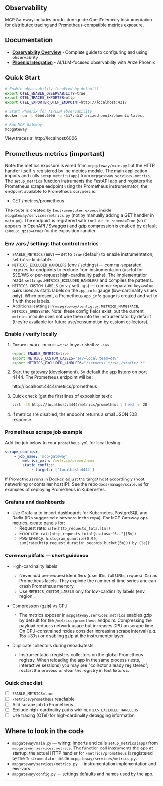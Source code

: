 ## Observability

MCP Gateway includes production-grade OpenTelemetry instrumentation for distributed tracing and Prometheus-compatible metrics exposure.

## Documentation

- **[Observability Overview](observability/observability.md)** - Complete guide to configuring and using observability
- **[Phoenix Integration](observability/phoenix.md)** - AI/LLM-focused observability with Arize Phoenix

## Quick Start

```bash
# Enable observability (enabled by default)
export OTEL_ENABLE_OBSERVABILITY=true
export OTEL_TRACES_EXPORTER=otlp
export OTEL_EXPORTER_OTLP_ENDPOINT=http://localhost:4317

# Start Phoenix for AI/LLM observability
docker run -p 6006:6006 -p 4317:4317 arizephoenix/phoenix:latest

# Run MCP Gateway
mcpgateway
```

View traces at http://localhost:6006

## Prometheus metrics (important)

Note: the metrics exposure is wired from `mcpgateway/main.py` but the HTTP
handler itself is registered by the metrics module. The main application
imports and calls `setup_metrics(app)` from `mcpgateway.services.metrics`. The
`setup_metrics` function instruments the FastAPI app and registers the
Prometheus scrape endpoint using the Prometheus instrumentator; the endpoint
available to Prometheus scrapers is:

- GET /metrics/prometheus

The route is created by `Instrumentator.expose` inside
`mcpgateway/services/metrics.py` (not by manually adding a GET handler in
`main.py`). The endpoint is registered with `include_in_schema=True` (so it
appears in OpenAPI / Swagger) and gzip compression is enabled by default
(`should_gzip=True`) for the exposition handler.

### Env vars / settings that control metrics

- `ENABLE_METRICS` (env) — set to `true` (default) to enable instrumentation; set `false` to disable.
- `METRICS_EXCLUDED_HANDLERS` (env / settings) — comma-separated regexes for endpoints to exclude from instrumentation (useful for SSE/WS or per-request high-cardinality paths). The implementation reads `settings.METRICS_EXCLUDED_HANDLERS` and compiles the patterns.
- `METRICS_CUSTOM_LABELS` (env / settings) — comma-separated `key=value` pairs used as static labels on the `app_info` gauge (low-cardinality values only). When present, a Prometheus `app_info` gauge is created and set to 1 with those labels.
- Additional settings in `mcpgateway/config.py`: `METRICS_NAMESPACE`, `METRICS_SUBSYSTEM`. Note: these config fields exist, but the current `metrics` module does not wire them into the instrumentator by default (they're available for future use/consumption by custom collectors).

### Enable / verify locally

1. Ensure `ENABLE_METRICS=true` in your shell or `.env`.

	 ```bash
	 export ENABLE_METRICS=true
	 export METRICS_CUSTOM_LABELS="env=local,team=dev"
	 export METRICS_EXCLUDED_HANDLERS="/servers/.*/sse,/static/.*"
	 ```

2. Start the gateway (development). By default the app listens on port 4444. The Prometheus endpoint will be:

	 http://localhost:4444/metrics/prometheus

3. Quick check (get the first lines of exposition text):

	 ```bash
	 curl -sS http://localhost:4444/metrics/prometheus | head -n 20
	 ```

4. If metrics are disabled, the endpoint returns a small JSON 503 response.

### Prometheus scrape job example

Add the job below to your `prometheus.yml` for local testing:

```yaml
scrape_configs:
	- job_name: 'mcp-gateway'
		metrics_path: /metrics/prometheus
		static_configs:
			- targets: ['localhost:4444']
```

If Prometheus runs in Docker, adjust the target host accordingly (host networking
or container host IP). See the repo `docs/manage/scale.md` for examples of
deploying Prometheus in Kubernetes.

### Grafana and dashboards

- Use Grafana to import dashboards for Kubernetes, PostgreSQL and Redis (IDs
	suggested elsewhere in the repo). For MCP Gateway app metrics, create panels
	for:
	- Request rate: `rate(http_requests_total[1m])`
	- Error rate: `rate(http_requests_total{status=~"5.."}[5m])`
	- P99 latency: `histogram_quantile(0.99, sum(rate(http_request_duration_seconds_bucket[5m])) by (le))`

### Common pitfalls — short guidance

- High-cardinality labels
	- Never add per-request identifiers (user IDs, full URIs, request IDs) as
		Prometheus labels. They explode the number of time series and can crash
		Prometheus memory.
	- Use `METRICS_CUSTOM_LABELS` only for low-cardinality labels (env, region).

- Compression (gzip) vs CPU
	- The metrics exposer in `mcpgateway.services.metrics` enables gzip by
		default for the `/metrics/prometheus` endpoint. Compressing the payload
		reduces network usage but increases CPU on scrape time. On CPU-constrained
		nodes consider increasing scrape interval (e.g. 15s→30s) or disabling gzip
		at the instrumentor layer.

- Duplicate collectors during reloads/tests
	- Instrumentation registers collectors on the global Prometheus registry.
		When reloading the app in the same process (tests, interactive sessions)
		you may see "collector already registered"; restart the process or clear
		the registry in test fixtures.

### Quick checklist

- [ ] `ENABLE_METRICS=true`
- [ ] `/metrics/prometheus` reachable
- [ ] Add scrape job to Prometheus
- [ ] Exclude high-cardinality paths with `METRICS_EXCLUDED_HANDLERS`
- [ ] Use tracing (OTel) for high-cardinality debugging information

## Where to look in the code

- `mcpgateway/main.py` — wiring: imports and calls `setup_metrics(app)` from
	`mcpgateway.services.metrics`. The function call instruments the app at
	startup; the actual HTTP handler for `/metrics/prometheus` is registered by
	the `Instrumentator` inside `mcpgateway/services/metrics.py`.
- `mcpgateway/services/metrics.py` — instrumentation implementation and env-vars.
- `mcpgateway/config.py` — settings defaults and names used by the app.

---
